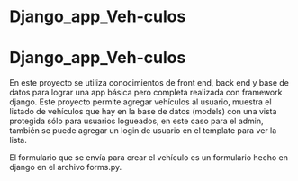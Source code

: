 # Django_app_Veh-culos

# Django_app_Veh-culos

En este proyecto se utiliza conocimientos de front end, back end y base de datos para lograr una app básica pero completa
realizada con framework django.
Este proyecto permite agregar vehículos al usuario, muestra el listado de vehículos que hay en la base de datos (models) 
con una vista protegida sólo para usuarios logueados,
en este caso para el admin, también se puede agregar un login de usuario en el template para ver la lista.

El formulario que se envía para crear el vehículo es un formulario hecho en django en el archivo forms.py.
